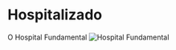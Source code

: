 # Hospitalizado
O Hospital Fundamental
![Hospital Fundamental](https://github.com/devictor1/Hospitalizado/assets/126830080/0fd4e5a0-fa73-4544-a7cc-a56b5272801e)
